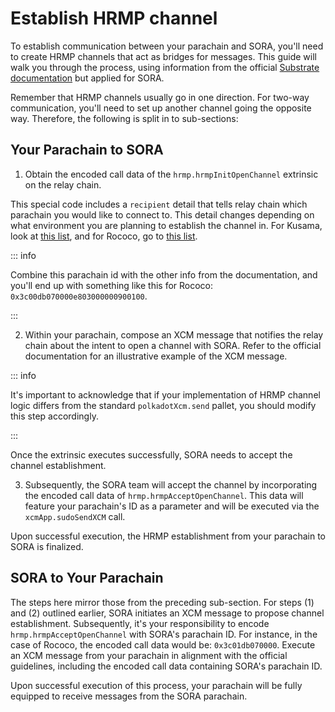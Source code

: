 # Establish HRMP channel

To establish communication between your parachain and SORA, you'll need to create HRMP channels that act as bridges for messages. This guide will walk you through the process, using information from the official [Substrate documentation](https://docs.substrate.io/reference/how-to-guides/parachains/add-hrmp-channels/) but applied for SORA.

Remember that HRMP channels usually go in one direction. For two-way communication, you'll need to set up another channel going the opposite way. Therefore, the following is split in to sub-sections:

## Your Parachain to SORA

1. Obtain the encoded call data of the `hrmp.hrmpInitOpenChannel` extrinsic on the relay chain.

This special code includes a `recipient` detail that tells relay chain which parachain you would like to connect to. This detail changes depending on what environment you are planning to establish the channel in. For Kusama, look at [this list](https://polkadot.js.org/apps/?rpc=wss%3A%2F%2Fksm-rpc.stakeworld.io#/parachains), and for Rococo, go to [this list](https://polkadot.js.org/apps/?rpc=wss%3A%2F%2Frococo-rpc.polkadot.io#/parachains).

::: info

Combine this parachain id with the other info from the documentation, and you'll end up with something like this for Rococo: `0x3c00db070000e803000000900100`.

:::

2. Within your parachain, compose an XCM message that notifies the relay chain about the intent to open a channel with SORA. Refer to the official documentation for an illustrative example of the XCM message.

::: info

It's important to acknowledge that if your implementation of HRMP channel logic differs from the standard `polkadotXcm.send` pallet, you should modify this step accordingly.

:::

Once the extrinsic executes successfully, SORA needs to accept the channel establishment.

3. Subsequently, the SORA team will accept the channel by incorporating the encoded call data of `hrmp.hrmpAcceptOpenChannel`. This data will feature your parachain's ID as a parameter and will be executed via the `xcmApp.sudoSendXCM` call.

Upon successful execution, the HRMP establishment from your parachain to SORA is finalized.

## SORA to Your Parachain

The steps here mirror those from the preceding sub-section. For steps (1) and (2) outlined earlier, SORA initiates an XCM message to propose channel establishment. Subsequently, it's your responsibility to encode `hrmp.hrmpAcceptOpenChannel` with SORA's parachain ID. For instance, in the case of Rococo, the encoded call data would be: `0x3c01db070000`. Execute an XCM message from your parachain in alignment with the official guidelines, including the encoded call data containing SORA's parachain ID.

Upon successful execution of this process, your parachain will be fully equipped to receive messages from the SORA parachain.
